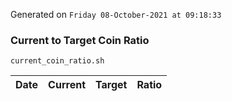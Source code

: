 Generated on `Friday 08-October-2021 at 09:18:33`

### Current to Target Coin Ratio
`current_coin_ratio.sh`

Date|Current|Target|Ratio
---|---|---|---

